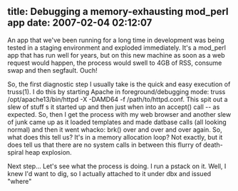 title: Debugging a memory-exhausting mod_perl app
date: 2007-02-04 02:12:07
---

<p>
An app that we've been running for a long time in development was being tested in a staging environment and exploded immediately.  It's a mod_perl app that has run well for years, but on this new machine as soon as a web request would happen, the process would swell to 4GB of RSS, consume swap and then segfault.  Ouch!
</p>

<p>
So, the first diagnostic step I usually take is the quick and easy execution of truss(1).  I do this by starting Apache in foreground/debugging mode: truss /opt/apache13/bin/httpd -X -DAMD64 -f /path/to/httpd.conf.  This spit out a slew of stuff s it started up and then just when into an accept() call -- as expected.  So, then I get the process with my web browser and another slew of junk came up as it loaded templates and made datbase calls (all looking normal) and then it went whacko: brk() over and over and over again.  So, what does this tell us?  It's in a memory allocation loop?  Not exactly, but it does tell us that there are no system calls in between this flurry of death-spiral heap explosion.
</p>

<p>
Next step... Let's see what the process is doing.  I run a pstack on it.  Well, I knew I'd want to dig, so I actually attached to it under dbx and issued "where"
</p>

